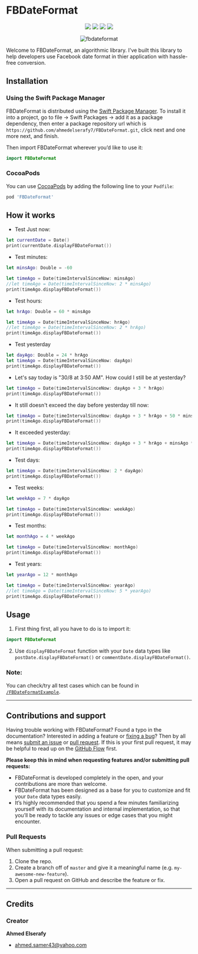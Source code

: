 # FBDateFormat

<p align="center">
    <img src="https://img.shields.io/badge/Swift-5-orange.svg" />
    <img src="https://img.shields.io/badge/version-1.0.1-blue.svg" />
    <img src="https://img.shields.io/cocoapods/l/MyCocoapodsLibrary.svg" />
    <img src="https://img.shields.io/cocoapods/p/MyCocoapodsLibrary.svg" />
</p>


<p align="center">
  <img src="https://i.imgur.com/mXOkrrZ.gif" alt="fbdateformat">
</a>

Welcome to FBDateFormat, an algorithmic library. I've built this library to help developers use Facebook date format in thier application with hassle-free conversion.

## Installation

### Using the Swift Package Manager

FBDateFormat is distributed using the [Swift Package Manager](https://swift.org/package-manager). To install it into a project, go to file -> Swift Packages -> add it as a package dependency, then enter a package repository url which is `https://github.com/ahmedelserafy7/FBDateFormat.git`, click next and one more next, and finish.

Then import FBDateFormat wherever you’d like to use it:

```swift
import FBDateFormat
```

### CocoaPods

You can use [CocoaPods](https://cocoapods.org) by adding the following line to your `Podfile`:

```ruby
pod 'FBDateFormat'
```

## How it works

- Test Just now:

```swift
let currentDate = Date()
print(currentDate.displayFBDateFormat())
```

- Test minutes:

```swift
let minsAgo: Double = -60

let timeAgo = Date(timeIntervalSinceNow: minsAgo)
//let timeAgo = Date(timeIntervalSinceNow: 2 * minsAgo)
print(timeAgo.displayFBDateFormat())
```

- Test hours:

```swift
let hrAgo: Double = 60 * minsAgo

let timeAgo = Date(timeIntervalSinceNow: hrAgo)
//let timeAgo = Date(timeIntervalSinceNow: 2 * hrAgo)
print(timeAgo.displayFBDateFormat())
```

- Test yesterday

```swift
let dayAgo: Double = 24 * hrAgo
let timeAgo = Date(timeIntervalSinceNow: dayAgo)
print(timeAgo.displayFBDateFormat())
```

- Let's say today is "30/8 at 3:50 AM". How could I still be at yesterday?

```swift
let timeAgo = Date(timeIntervalSinceNow: dayAgo + 3 * hrAgo)
print(timeAgo.displayFBDateFormat())
```

- It still doesn't exceed the day before yesterday till now:

```swift
let timeAgo = Date(timeIntervalSinceNow: dayAgo + 3 * hrAgo + 50 * minsAgo)
print(timeAgo.displayFBDateFormat())
 ```       

- It exceeded yesterday:

```swift
let timeAgo = Date(timeIntervalSinceNow: dayAgo + 3 * hrAgo + minsAgo * 51)
print(timeAgo.displayFBDateFormat())
```

- Test days:

```swift
let timeAgo = Date(timeIntervalSinceNow: 2 * dayAgo)
print(timeAgo.displayFBDateFormat())
```

- Test weeks:

```swift
let weekAgo = 7 * dayAgo

let timeAgo = Date(timeIntervalSinceNow: weekAgo)
print(timeAgo.displayFBDateFormat())
```
        
- Test months:

```swift
let monthAgo = 4 * weekAgo

let timeAgo = Date(timeIntervalSinceNow: monthAgo)
print(timeAgo.displayFBDateFormat())
```
- Test years:

```swift
let yearAgo = 12 * monthAgo

let timeAgo = Date(timeIntervalSinceNow: yearAgo)
//let timeAgo = Date(timeIntervalSinceNow: 5 * yearAgo)
print(timeAgo.displayFBDateFormat())
```

## Usage

1. First thing first, all you have to do is to import it:

```swift
import FBDateFormat
```
2. Use `displayFBDateFormat` function with your `Date` data types like `postDate.displayFBDateFormat()` or `commentDate.displayFBDateFormat()`.

### Note:
You can check/try all test cases which can be found in [`/FBDateFormatExample`](https://github.com/ahmedelserafy7/FBDateFormat/tree/master/FBDateFormatExample/FBDateFormatExample).

---

## Contributions and support

Having trouble working with FBDateFormat? Found a typo in the documentation? Interested in adding a feature or [fixing a bug](https://github.com/ahmedelserafy7/FBDateFormat/issues)? Then by all means [submit an issue](https://github.com/ahmedelserafy7/FBDateFormat/issues/new) or [pull request](https://help.github.com/articles/using-pull-requests/). If this is your first pull request, it may be helpful to read up on the [GitHub Flow](https://guides.github.com/introduction/flow/) first.

**Please keep this in mind when requesting features and/or submitting pull requests:**
- FBDateFormat is developed completely in the open, and your contributions are more than welcome.
- FBDateFormat has been designed as a base for you to customize and fit your `Date` data types easily. 
- It’s highly recommended that you spend a few minutes familiarizing yourself with its documentation and internal implementation, so that you’ll be ready to tackle any issues or edge cases that you might encounter.

### Pull Requests

When submitting a pull request:

1. Clone the repo.
2. Create a branch off of `master` and give it a meaningful name (e.g. `my-awesome-new-feature`).
3. Open a pull request on GitHub and describe the feature or fix.

---

## Credits

### Creator
**Ahmed Elserafy**
- <ahmed.samer43@yahoo.com>
